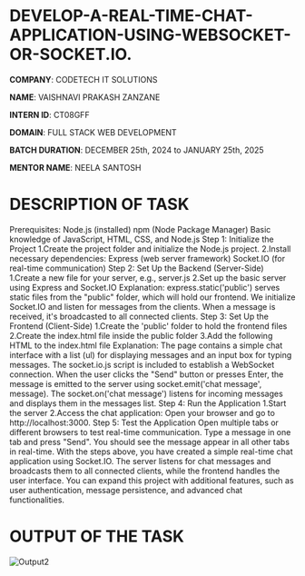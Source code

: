 # DEVELOP-A-REAL-TIME-CHAT-APPLICATION-USING-WEBSOCKET-OR-SOCKET.IO.

**COMPANY**: CODETECH IT SOLUTIONS

**NAME**: VAISHNAVI PRAKASH ZANZANE

**INTERN ID**: CT08GFF

**DOMAIN**: FULL STACK WEB DEVELOPMENT

**BATCH DURATION**: DECEMBER 25th, 2024 to JANUARY 25th, 2025

**MENTOR NAME**: NEELA SANTOSH

# DESCRIPTION OF TASK 

Prerequisites: Node.js (installed) npm (Node Package Manager) Basic knowledge of JavaScript, HTML, CSS, and Node.js 
Step 1: Initialize the Project 
1.Create the project folder and initialize the Node.js project. 
2.Install necessary dependencies: Express (web server framework) Socket.IO (for real-time communication) 
Step 2: Set Up the Backend (Server-Side) 
1.Create a new file for your server, e.g., server.js 
2.Set up the basic server using Express and Socket.IO Explanation: express.static('public') serves static files from the "public" folder, which will hold our frontend. We initialize Socket.IO and listen for messages from the clients. When a message is received, it's broadcasted to all connected clients. 
Step 3: Set Up the Frontend (Client-Side) 
1.Create the 'public' folder to hold the frontend files 
2.Create the index.html file inside the public folder 
3.Add the following HTML to the index.html file Explanation: The page contains a simple chat interface with a list (ul) for displaying messages and an input box for typing messages. The socket.io.js script is included to establish a WebSocket connection. When the user clicks the "Send" button or presses Enter, the message is emitted to the server using socket.emit('chat message', message). The socket.on('chat message') listens for incoming messages and displays them in the messages list. 
Step 4: Run the Application 
1.Start the server 
2.Access the chat application: Open your browser and go to http://localhost:3000. 
Step 5: Test the Application Open multiple tabs or different browsers to test real-time communication. Type a message in one tab and press "Send". You should see the message appear in all other tabs in real-time. With the steps above, you have created a simple real-time chat application using Socket.IO. The server listens for chat messages and broadcasts them to all connected clients, while the frontend handles the user interface. You can expand this project with additional features, such as user authentication, message persistence, and advanced chat functionalities. 

# OUTPUT OF THE TASK

![Output2](https://github.com/user-attachments/assets/eecd21ca-8dc4-493e-8501-b06e1b98f02a)

